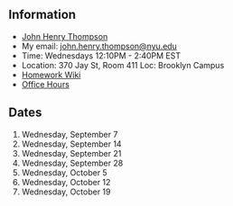## Information

- [John Henry Thompson](http://johnhenrythompson.com)
- My email: john.henry.thompson@nyu.edu
- Time: Wednesdays 12:10PM - 2:40PM EST
- Location: 370 Jay St, Room 411 Loc: Brooklyn Campus
- [Homework Wiki](https://github.com/ITPNYU/ICM-2022-Code/wiki/Homework-John-Henry-02)
- [Office Hours](https://calendar.google.com/calendar/u/0/selfsched?sstoken=UUdFT1BmNTVfLW5BfGRlZmF1bHR8YmZmMzM3NDFjYjFmMGE4NDI1YTFlNWEzNGQwMGY3NTk)

## Dates

1. Wednesday, September 7
2. Wednesday, September 14
3. Wednesday, September 21
4. Wednesday, September 28
5. Wednesday, October 5
6. Wednesday, October 12
7. Wednesday, October 19
